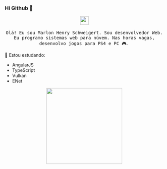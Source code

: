 ### Hi Github 👋

<p align="center">
  <img align="center" src="https://user-images.githubusercontent.com/5679180/79618120-0daffb80-80be-11ea-819e-d2b0fa904d07.gif" width="27px">
  <br><br>
  <samp>
  Olá! Eu sou Marlon Henry Schweigert. Sou desenvolvedor Web. Eu programo sistemas web para núvem. Nas horas vagas, desenvolvo jogos para PS4 e PC 🎮.
</p>

🔭 Estou estudando:
- AngularJS
- TypeScript
- Vulkan
- ENet

<p align="center">
  <img src="https://i.imgur.com/kdKhgx6.gif" width="240px" align="center"> 
</p>
